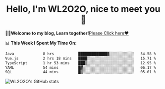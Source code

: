 <h1 align = "center">Hello, I'm WL2O2O, nice to meet you 👋</h1>

🧑‍💻**Welcome to my blog, Learn together!**[Please Click here❤️](https://wl2o2o.github.io)

📊 **This Week I Spent My Time On:**
<!--START_SECTION:waka-->

```txt
Java             8 hrs           █████████████▓░░░░░░░░░░░   54.58 %
Vue.js           2 hrs 18 mins   ████░░░░░░░░░░░░░░░░░░░░░   15.71 %
TypeScript       1 hr 53 mins    ███▒░░░░░░░░░░░░░░░░░░░░░   12.95 %
YAML             54 mins         █▓░░░░░░░░░░░░░░░░░░░░░░░   06.17 %
SQL              44 mins         █▒░░░░░░░░░░░░░░░░░░░░░░░   05.01 %
```

<!--END_SECTION:waka-->

![WL2O2O's GitHub stats](https://github-readme-stats.vercel.app/api?username=WL2O2O&show_icons=true)


<!--
**WL2O2O/WL2O2O** is a ✨ _special_ ✨ repository because its `README.md` (this file) appears on your GitHub profile.

Here are some ideas to get you started:

- 🔭 I’m currently working on ...
- 🌱 I’m currently learning ...
- 👯 I’m looking to collaborate on ...
- 🤔 I’m looking for help with ...
- 💬 Ask me about ...
- 📫 How to reach me: ...
- 😄 Pronouns: ...
- ⚡ Fun fact: ...
-->
